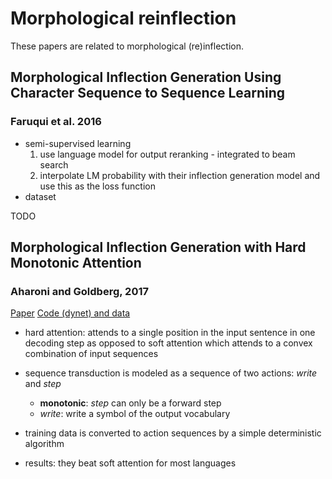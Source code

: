 # Morphological reinflection

These papers are related to morphological (re)inflection.


## Morphological Inflection Generation Using Character Sequence to Sequence Learning

### Faruqui et al. 2016

- semi-supervised learning
  1. use language model for output reranking - integrated to beam search
  2. interpolate LM probability with their inflection generation model and use this as the loss function
- dataset

TODO


## Morphological Inflection Generation with Hard Monotonic Attention

### Aharoni and Goldberg, 2017

[Paper](https://arxiv.org/abs/1611.01487)
[Code (dynet) and data](https://github.com/roeeaharoni/morphological-reinflection)

- hard attention: attends to a single position in the input sentence in one decoding step as opposed 
to soft attention which attends to a convex combination of input sequences
- sequence transduction is modeled as a sequence of two actions: _write_ and
  _step_
    - **monotonic**: _step_ can only be a forward step
    - _write_: write a symbol of the output vocabulary

- training data is converted to action sequences by a simple deterministic
  algorithm
- results: they beat soft attention for most languages

